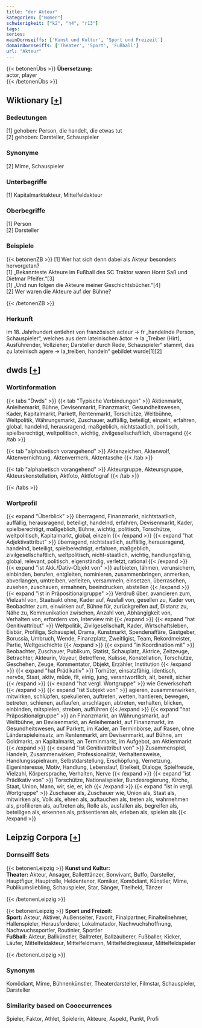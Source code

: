 ```yaml
---
title: "der Akteur"
kategorien: ["Nomen"]
schwierigkeit: ["k2", "h4", "r13"]
tags:
series:
mainDornseiffs: ['Kunst und Kultur', 'Sport und Freizeit']
domainDornseiffs: ['Theater', 'Sport', 'Fußball']
url: "Akteur"
---
```


{{< betonenÜbs >}}
**Übersetzung:**  
actor, player  
{{< /betonenÜbs >}}

## Wiktionary [[+](https://de.wiktionary.org/wiki/Akteur)]

### Bedeutungen
[1] gehoben: Person, die handelt, die etwas tut  
[2] gehoben: Darsteller, Schauspieler  

### Synonyme
[2] Mime, Schauspieler  

### Unterbegriffe
[1] Kapitalmarktakteur, Mittelfeldakteur  

### Oberbegriffe
[1] Person  
[2] Darsteller  

### Beispiele
{{< betonenZB >}}
[1] Wer hat sich denn dabei als Akteur besonders hervorgetan?  
[1] „Bekannteste Akteure im Fußball des SC Traktor waren Horst Saß und Dietmar Pfeifer.“[3]  
[1] „Und nun folgen die Akteure meiner Geschichtsbücher.“[4]  
[2] Wer waren die Akteure auf der Bühne?  

{{< /betonenZB >}}
### Herkunft
im 18. Jahrhundert entlehnt von französisch acteur → fr „handelnde Person, Schauspieler“, welches aus dem lateinischen āctor → la „Treiber (Hirt), Ausführender, Vollzieher; Darsteller durch Rede, Schauspieler“ stammt, das zu lateinisch agere → la„treiben, handeln“ gebildet wurde[1][2]  



## dwds [[+](https://www.dwds.de/wb/Akteur)]

### Wortinformation
{{< tabs "Dwds" >}}
{{< tab "Typische Verbindungen" >}}
Aktienmarkt, Anleihemarkt, Bühne, Devisenmarkt, Finanzmarkt, Gesundheitswesen, Kader, Kapitalmarkt, Parkett, Rentenmarkt, Torschütze, Weltbühne, Weltpolitik, Währungsmarkt, Zuschauer, auffällig, beteiligt, einzeln, erfahren, global, handelnd, herausragend, maßgeblich, nichtstaatlich, politisch, spielberechtigt, weltpolitisch, wichtig, zivilgesellschaftlich, überragend
{{< /tab >}}

{{< tab "alphabetisch vorangehend" >}}
Aktenzeichen, Aktenwolf, Aktenvernichtung, Aktenvermerk, Aktentasche
{{< /tab >}}

{{< tab "alphabetisch vorangehend" >}}
Akteurgruppe, Akteursgruppe, Akteurskonstellation, Aktfoto, Aktfotograf
{{< /tab >}}

{{< /tabs >}}

### Wortprofil
{{< expand "Überblick" >}} überragend, Finanzmarkt, nichtstaatlich, auffällig, herausragend, beteiligt, handelnd, erfahren, Devisenmarkt, Kader, spielberechtigt, maßgeblich, Bühne, wichtig, politisch, Torschütze, weltpolitisch, Kapitalmarkt, global, einzeln {{< /expand >}}
{{< expand "hat Adjektivattribut" >}} überragend, nichtstaatlich, auffällig, herausragend, handelnd, beteiligt, spielberechtigt, erfahren, maßgeblich, zivilgesellschaftlich, weltpolitisch, nicht-staatlich, wichtig, handlungsfähig, global, relevant, politisch, eigenständig, verletzt, rational {{< /expand >}}
{{< expand "ist Akk./Dativ-Objekt von" >}} aufbieten, lähmen, verunsichern, einbinden, berufen, entgleiten, nominieren, zusammenbringen, anmerken, abverlangen, umtreiben, verleiten, versammeln, einsetzen, überraschen, zusehen, zuschauen, ermahnen, beeindrucken, abstellen {{< /expand >}}
{{< expand "ist in Präpositionalgruppe" >}} Verdruß über, avancieren zum, Vielzahl von, Staatsakt ohne, Kader auf, Ausfall von, gesellen zu, Kader von, Beobachter zum, einwirken auf, Bühne für, zurückgreifen auf, Distanz zu, Nähe zu, Kommunikation zwischen, Anzahl von, Abhängigkeit von, Verhalten von, erfordern von, Interview mit {{< /expand >}}
{{< expand "hat Genitivattribut" >}} Weltpolitik, Zivilgesellschaft, Kader, Wirtschaftsleben, Eisbär, Profiliga, Schauspiel, Drama, Kunstmarkt, Spendenaffäre, Gastgeber, Borussia, Umbruch, Wende, Finanzplatz, Zweitligist, Team, Rekordmeister, Partie, Weltgeschichte {{< /expand >}}
{{< expand "in Koordination mit" >}} Beobachter, Zuschauer, Publikum, Statist, Schauplatz, Aktrice, Zeitzeuge, Betrachter, Akteurin, Voyeur, Betroffene, Kulisse, Konstellation, Torschütze, Geschehen, Zeuge, Kommentator, Objekt, Erzähler, Institution {{< /expand >}}
{{< expand "hat Prädikativ" >}} Torhüter, einsatzfähig, identisch, nervös, Staat, aktiv, müde, fit, einig, jung, verantwortlich, alt, bereit, sicher {{< /expand >}}
{{< expand "hat vergl. Wortgruppe" >}} wie Gewerkschaft {{< /expand >}}
{{< expand "ist Subjekt von" >}} agieren, zusammenwirken, mitwirken, schlüpfen, spekulieren, auftreten, wetten, hantieren, bewegen, betreten, schienen, auflaufen, anschlagen, abtreten, verhalten, blicken, einbinden, mitspielen, streben, aufführen {{< /expand >}}
{{< expand "hat Präpositionalgruppe" >}} an Finanzmarkt, an Währungsmarkt, auf Weltbühne, an Devisenmarkt, an Anleihemarkt, auf Finanzmarkt, im Gesundheitswesen, auf Parkett, im Kader, an Terminbörse, auf Rasen, ohne Länderspieleinsatz, am Rentenmarkt, am Devisenmarkt, auf Bühne, am Goldmarkt, an Kapitalmarkt, an Terminmarkt, im Aufgebot, am Aktienmarkt {{< /expand >}}
{{< expand "ist Genitivattribut von" >}} Zusammenspiel, Handeln, Zusammenwirken, Professionalität, Verhaltensweise, Handlungsspielraum, Selbstdarstellung, Erschöpfung, Vernetzung, Eigeninteresse, Motiv, Handlung, Lebenslauf, Eitelkeit, Dialoge, Spielfreude, Vielzahl, Körpersprache, Verhalten, Nerve {{< /expand >}}
{{< expand "ist Prädikativ von" >}} Torschütze, Nationalspieler, Bundesregierung, Kirche, Staat, Union, Mann, wir, sie, er, ich {{< /expand >}}
{{< expand "ist in vergl. Wortgruppe" >}} Zuschauer als, Zuschauer wie, Union als, Staat als, mitwirken als, Volk als, ehren als, auftauchen als, treten als, wahrnehmen als, profilieren als, auftreten als, Rolle als, ausfallen als, begreifen als, beteiligen als, erkennen als, präsentieren als, erleben als, spielen als {{< /expand >}}

## Leipzig Corpora [[+](https://corpora.uni-leipzig.de/en/res?word=Akteur&corpusId=deu_newscrawl-public_2018)]

### Dornseiff Sets
{{< betonenLeipzig >}}
**Kunst und Kultur:**  
**Theater:** Akteur, Ansager, Balletttänzer, Bonvivant, Buffo, Darsteller, Hauptfigur, Hauptrolle, Heldentenor, Komiker, Komödiant, Künstler, Mime, Publikumsliebling, Schauspieler, Star, Sänger, Titelheld, Tänzer  

{{< /betonenLeipzig >}}


{{< betonenLeipzig >}}
**Sport und Freizeit:**  
**Sport:** Akteur, Aktiver, Außenseiter, Favorit, Finalpartner, Finalteilnehmer, Hallenspieler, Herausforderer, Lokalmatador, Nachwuchshoffnung, Nachwuchssportler, Routinier, Sportler  
**Fußball:** Akteur, Ballkünstler, Balltreter, Ballzauberer, Fußballer, Kicker, Läufer, Mittelfeldakteur, Mittelfeldmann, Mittelfeldregisseur, Mittelfeldspieler  

{{< /betonenLeipzig >}}

### Synonym
Komödiant, Mime, Bühnenkünstler, Theaterdarsteller, Filmstar, Schauspieler, Darsteller


### Similarity based on Cooccurrences
Spieler, Faktor, Athlet, Spielerin, Akteure, Aspekt, Punkt, Profi

